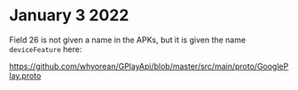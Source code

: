 # January 3 2022

Field 26 is not given a name in the APKs, but it is given the name
`deviceFeature` here:

https://github.com/whyorean/GPlayApi/blob/master/src/main/proto/GooglePlay.proto
